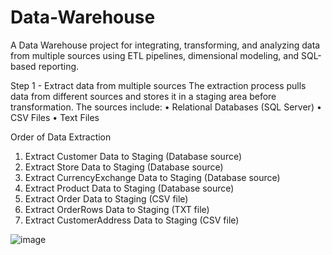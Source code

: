 # Data-Warehouse
A Data Warehouse project for integrating, transforming, and analyzing data from multiple sources using ETL pipelines, dimensional modeling, and SQL-based reporting.

Step 1 - Extract data from multiple sources 
The extraction process pulls data from different sources and stores it in a staging area 
before transformation. The sources include: 
• Relational Databases (SQL Server) 
• CSV Files 
• Text Files

Order of Data Extraction 
1. Extract Customer Data to Staging (Database source) 
2. Extract Store Data to Staging (Database source) 
3. Extract CurrencyExchange Data to Staging (Database source) 
4. Extract Product Data to Staging (Database source) 
5. Extract Order Data to Staging (CSV file) 
6. Extract OrderRows Data to Staging (TXT file) 
7. Extract CustomerAddress Data to Staging (CSV file)

![image](https://github.com/user-attachments/assets/61e3146f-4054-4a4b-ad54-57ea5f158f45)

